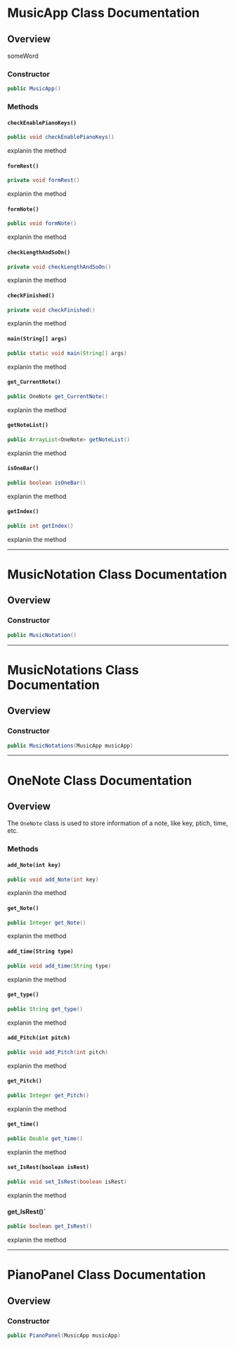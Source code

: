 
# MusicApp Class Documentation

## Overview

someWord

### Constructor

```java
public MusicApp()
```

### Methods

#### `checkEnablePianoKeys()`

```java
public void checkEnablePianoKeys()
```

explanin the method

#### `formRest()`

```java
private void formRest()
```

explanin the method

#### `formNote()`

```java
public void formNote()
```

explanin the method

#### `checkLengthAndSoOn()`

```java
private void checkLengthAndSoOn()
```

explanin the method

#### `checkFinished()`

```java
private void checkFinished()
```

explanin the method

#### `main(String[] args)`

```java
public static void main(String[] args)
```

explanin the method

#### `get_CurrentNote()`

```java
public OneNote get_CurrentNote()
```

explanin the method

#### `getNoteList()`

```java
public ArrayList<OneNote> getNoteList()
```

explanin the method

#### `isOneBar()`

```java
public boolean isOneBar()
```

explanin the method

#### `getIndex()`

```java
public int getIndex()
```

explanin the method

---

# MusicNotation Class Documentation

## Overview

### Constructor

```java
public MusicNotation()
```

---

# MusicNotations Class Documentation

## Overview

### Constructor

```java
public MusicNotations(MusicApp musicApp)
```

---

# OneNote Class Documentation

## Overview

The `OneNote` class is used to store information of a note, like key, ptich, time, etc.

### Methods

#### `add_Note(int key)`

```java
public void add_Note(int key)
```

explanin the method

#### `get_Note()`

```java
public Integer get_Note()
```

explanin the method

#### `add_time(String type)`

```java
public void add_time(String type)
```

explanin the method

#### `get_type()`

```java
public String get_type()
```

explanin the method

#### `add_Pitch(int pitch)`

```java
public void add_Pitch(int pitch)
```

explanin the method

#### `get_Pitch()`

```java
public Integer get_Pitch()
```

explanin the method

#### `get_time()`

```java
public Double get_time()
```

explanin the method

#### `set_IsRest(boolean isRest)`

```java
public void set_IsRest(boolean isRest)
```

explanin the method

#### get_IsRest()`

```java
public boolean get_IsRest()
```

explanin the method

---

# PianoPanel Class Documentation

## Overview

### Constructor

```java
public PianoPanel(MusicApp musicApp)
```

